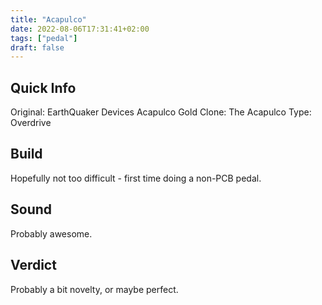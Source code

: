 ```yaml
---
title: "Acapulco"
date: 2022-08-06T17:31:41+02:00
tags: ["pedal"]
draft: false
---
```


## Quick Info

Original: EarthQuaker Devices Acapulco Gold
Clone: The Acapulco
Type: Overdrive

## Build

Hopefully not too difficult - first time doing a non-PCB pedal.

## Sound

Probably awesome.

## Verdict

Probably a bit novelty, or maybe perfect.
